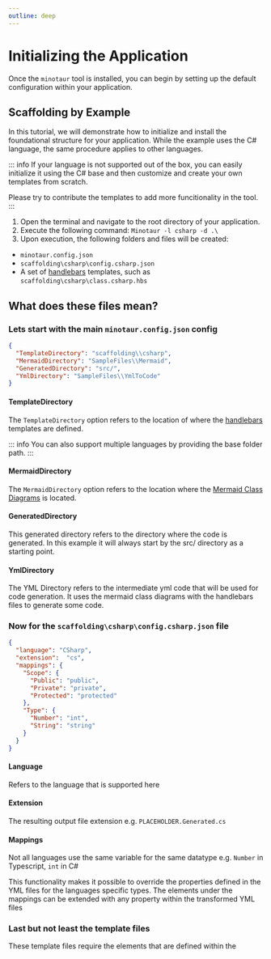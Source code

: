 ```yaml
---
outline: deep
---
```



# Initializing the Application

Once the `minotaur` tool is installed, you can begin by setting up the default configuration within your application.

## Scaffolding by Example

In this tutorial, we will demonstrate how to initialize and install the foundational structure for your application. While the example uses the C# language, the same procedure applies to other languages.

::: info
If your language is not supported out of the box, you can easily initialize it using the C# base and then customize and create your own templates from scratch.

Please try to contribute the templates to add more funcitionality in the tool.
:::

1. Open the terminal and navigate to the root directory of your application.
2. Execute the following command: `Minotaur -l csharp -d .\`
3. Upon execution, the following folders and files will be created:

- `minotaur.config.json`
- `scaffolding\csharp\config.csharp.json`
- A set of [handlebars](https://handlebarsjs.com/) templates, such as `scaffolding\csharp\class.csharp.hbs`

## What does these files mean?

### Lets start with the main `minotaur.config.json` config

```json
{
  "TemplateDirectory": "scaffolding\\csharp",
  "MermaidDirectory": "SampleFiles\\Mermaid",
  "GeneratedDirectory": "src/",
  "YmlDirectory": "SampleFiles\\YmlToCode"
}
```

#### TemplateDirectory

The `TemplateDirectory` option refers to the location of where the [handlebars](https://handlebarsjs.com/) templates are defined.

::: info
You can also support multiple languages by providing the base folder path.
:::

#### MermaidDirectory

The `MermaidDirectory` option refers to the location where the [Mermaid Class Diagrams](https://mermaid.js.org/syntax/classDiagram.html) is located.

#### GeneratedDirectory

This generated directory refers to the directory where the code is generated. In this example it will always start by the src/ directory as a starting point.

#### YmlDirectory

The YML Directory refers to the intermediate yml code that will be used for code generation.
It uses the mermaid class diagrams with the handlebars files to generate some code.

### Now for the `scaffolding\csharp\config.csharp.json` file

```json
{
  "language": "CSharp",
  "extension":  "cs",
  "mappings": {
    "Scope": {
      "Public": "public",
      "Private": "private",
      "Protected": "protected"
    },
    "Type": {
      "Number": "int",
      "String": "string"
    }
  }
}
```

#### Language

Refers to the language that is supported here

#### Extension

The resulting output file extension e.g.
`PLACEHOLDER.Generated.cs`

#### Mappings

Not all languages use the same variable for the same datatype e.g. 
`Number` in Typescript,
`int` in C#

This functionality makes it possible to override the properties defined in the YML files for the languages specific types. 
The elements under the mappings can be extended with any property within the transformed YML files

### Last but not least the template files

These template files require the elements that are defined within the 